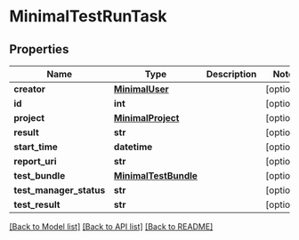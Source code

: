 # MinimalTestRunTask

## Properties
Name | Type | Description | Notes
------------ | ------------- | ------------- | -------------
**creator** | [**MinimalUser**](MinimalUser.md) |  | [optional] 
**id** | **int** |  | [optional] 
**project** | [**MinimalProject**](MinimalProject.md) |  | [optional] 
**result** | **str** |  | [optional] 
**start_time** | **datetime** |  | [optional] 
**report_uri** | **str** |  | [optional] 
**test_bundle** | [**MinimalTestBundle**](MinimalTestBundle.md) |  | [optional] 
**test_manager_status** | **str** |  | [optional] 
**test_result** | **str** |  | [optional] 

[[Back to Model list]](../README.md#documentation-for-models) [[Back to API list]](../README.md#documentation-for-api-endpoints) [[Back to README]](../README.md)


